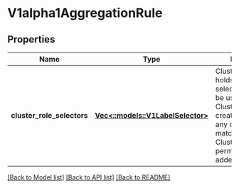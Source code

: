# V1alpha1AggregationRule

## Properties
Name | Type | Description | Notes
------------ | ------------- | ------------- | -------------
**cluster_role_selectors** | [**Vec<::models::V1LabelSelector>**](v1.LabelSelector.md) | ClusterRoleSelectors holds a list of selectors which will be used to find ClusterRoles and create the rules. If any of the selectors match, then the ClusterRole&#39;s permissions will be added | [optional] [default to null]

[[Back to Model list]](../README.md#documentation-for-models) [[Back to API list]](../README.md#documentation-for-api-endpoints) [[Back to README]](../README.md)


